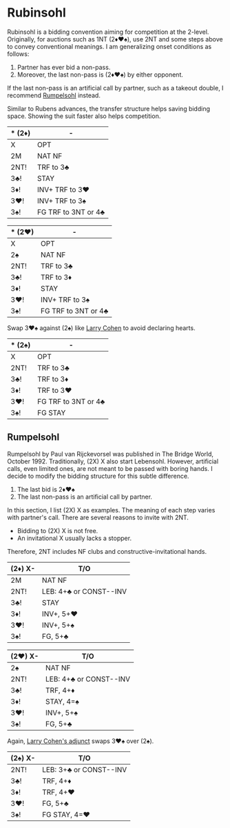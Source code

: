 # Rubinsohl

Rubinsohl is a bidding convention aiming for competition at the 2-level.
Originally, for auctions such as 1NT (2♦♥♠), use 2NT and some steps above to
convey conventional meanings.  I am generalizing onset conditions as follows:

1. Partner has ever bid a non-pass.
2. Moreover, the last non-pass is (2♦♥♠) by either opponent.

If the last non-pass is an artificial call by partner, such as a takeout double,
I recommend [Rumpelsohl](#rumpelsohl) instead.

Similar to Rubens advances, the transfer structure helps saving bidding space.
Showing the suit faster also helps competition.

| * (2♦)  | - |
|---------|---|
| X       | OPT
| 2M      | NAT NF
| 2NT!    | TRF to 3♣
| 3♣!     | STAY
| 3♦!     | INV+ TRF to 3♥
| 3♥!     | INV+ TRF to 3♠
| 3♠!     | FG TRF to 3NT or 4♣

| * (2♥)  | - |
|---------|---|
| X       | OPT
| 2♠      | NAT NF
| 2NT!    | TRF to 3♣
| 3♣!     | TRF to 3♦
| 3♦!     | STAY
| 3♥!     | INV+ TRF to 3♠
| 3♠!     | FG TRF to 3NT or 4♣

Swap 3♥♠ against (2♠) like [Larry Cohen][larryco] to avoid declaring hearts.

[larryco]: https://www.larryco.com/bridge-articles/transfer-lebensohl

| * (2♠)  | - |
|---------|---|
| X       | OPT
| 2NT!    | TRF to 3♣
| 3♣!     | TRF to 3♦
| 3♦!     | TRF to 3♥
| 3♥!     | FG TRF to 3NT or 4♣
| 3♠!     | FG STAY

## Rumpelsohl

Rumpelsohl by Paul van Rijckevorsel was published in The Bridge World, October
1992\.  Traditionally, (2X) X also start Lebensohl.  However, artificial calls,
even limited ones, are not meant to be passed with boring hands.  I decide to
modify the bidding structure for this subtle difference.

1. The last bid is 2♦♥♠
2. The last non-pass is an artificial call by partner.

In this section, I list (2X) X as examples.  The meaning of each step varies
with partner's call.  There are several reasons to invite with 2NT.

- Bidding to (2X) X is not free.
- An invitational X usually lacks a stopper.

Therefore, 2NT includes NF clubs and constructive-invitational hands.

| (2♦) X- | T/O |
|---------|-----|
| 2M      | NAT NF
| 2NT!    | LEB: 4+♣ or CONST--INV
| 3♣!     | STAY
| 3♦!     | INV+, 5+♥
| 3♥!     | INV+, 5+♠
| 3♠!     | FG, 5+♣

| (2♥) X- | T/O |
|---------|-----|
| 2♠      | NAT NF
| 2NT!    | LEB: 4+♣ or CONST--INV
| 3♣!     | TRF, 4+♦
| 3♦!     | STAY, 4=♠
| 3♥!     | INV+, 5+♠
| 3♠!     | FG, 5+♣

Again, [Larry Cohen's adjunct][larryco] swaps 3♥♠ over (2♠).

| (2♠) X- | T/O |
|---------|-----|
| 2NT!    | LEB: 3+♣ or CONST--INV
| 3♣!     | TRF, 4+♦
| 3♦!     | TRF, 4+♥
| 3♥!     | FG, 5+♣
| 3♠!     | FG STAY, 4=♥
